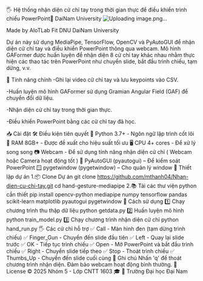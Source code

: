 🖐 Hệ thống nhận diện cử chỉ tay trong thời gian thực để điều khiển trình chiếu PowerPoint🎤
DaiNam University ![Uploading image.png…]()


Made by AIoTLab Fit DNU DaiNam University

Dự án này sử dụng MediaPipe, TensorFlow, OpenCV và PyAutoGUI để nhận diện cử chỉ tay và điều khiển PowerPoint thông qua webcam. Mô hình GAFormer được huấn luyện để nhận diện 8 cử chỉ tay khác nhau nhằm thực hiện các thao tác trên PowerPoint như chuyển slide, bắt đầu trình chiếu, tạm dừng, v.v.

🎯 Tính năng chính
-Ghi lại video cử chỉ tay và lưu keypoints vào CSV.

-Huấn luyện mô hình GAFormer sử dụng Gramian Angular Field (GAF) để chuyển đổi dữ liệu.

-Nhận diện cử chỉ tay trong thời gian thực.

-Điều khiển PowerPoint bằng các cử chỉ tay đã học.

📥 Cài đặt
🛠 Điều kiện tiên quyết
🐍 Python 3.7+ - Ngôn ngữ lập trình cốt lõi
💾 RAM 8GB+ - Được đề xuất cho hiệu suất tối ưu
🖥 CPU 4+ cores - Để xử lý song song
📷 Webcam - Để sử dụng tính năng nhận diện cử chỉ ( Webcam hoặc Camera hoạt động tốt )
🎯 PyAutoGUI (pyautogui) – Để kiểm soát PowerPoint
🪟 pygetwindow (pygetwindow) – Cho quản lý window
🎥 Thiết lập dự án
1.📦 Clone Dự án
git clone https://github.com/mthanh04/Nhan-dien-cu-chi-tay.git
cd hand-gesture-mediapipe
2.📚 Tải các thư viện python cần thiết
pip install opencv-python mediapipe numpy tensorflow pandas scikit-learn matplotlib pyautogui pygetwindow
🎥 Cách sử dụng
1️⃣ Chạy chương trình thu thập dữ liệu
python getdata.py
2️⃣ Huấn luyện mô hình
python train_model.py
3️⃣ Chạy chương trình nhận diện cử chỉ
python hand_run.py
🖐 Các cử chỉ hỗ trợ
✅ Call - Màn hình đen (tạm dừng trình chiếu)
✅ Finger_Gun - Chuyển đến slide đầu tiên
✅ Left - Quay lại slide trước
✅ OK - Tiếp tục trình chiếu
✅ Open - Mở PowerPoint và bắt đầu trình chiếu
✅ Right - Chuyển slide tiếp theo
✅ Stop - Thoát trình chiếu
✅ Thumbs_Up - Chuyển đến slide cuối cùng
📌 Ghi chú
Nhấn 'q' để thoát chương trình nhận diện.
Đảm bảo webcam hoạt động bình thường.
📝 License
© 2025 Nhóm 5 - Lớp CNTT 1603 🎓
🏫 Trường Đại học Đại Nam

